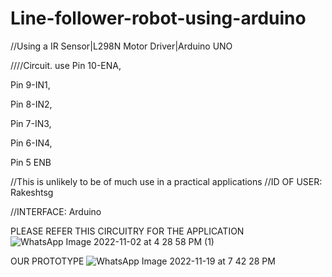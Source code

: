 # Line-follower-robot-using-arduino


//Using a IR Sensor|L298N Motor Driver|Arduino UNO

////Circuit. use Pin 10-ENA,

Pin 9-IN1,

Pin 8-IN2,

Pin 7-IN3,

Pin 6-IN4,

Pin 5 ENB

//This is unlikely to be of much use in a practical applications
//ID OF USER: Rakeshtsg

//INTERFACE: Arduino 


PLEASE REFER THIS CIRCUITRY FOR THE APPLICATION 
![WhatsApp Image 2022-11-02 at 4 28 58 PM (1)](https://user-images.githubusercontent.com/109905492/199473634-c0bb7b8b-713b-4e6f-9e55-1ce575f18867.jpeg)

OUR PROTOTYPE 
![WhatsApp Image 2022-11-19 at 7 42 28 PM](https://user-images.githubusercontent.com/109905492/202854926-ccfcf134-5cee-4b08-87d8-64d055048e09.jpeg)
